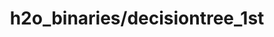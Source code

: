 ---  
schema: chicago  
title: h2o_binaries/decisiontree_1st  
organization: Lab  
notes: Used in 1 lineage(s)  
resources:  
  - name: h2o_binaries/decisiontree_1st 
    url: file:/Users/kensu/Customers/Kensu/LoanApproval/LAB/output/decisiontree_1st/h2o_binaries/decisiontree_1st 
    format : H2O Model- h2o binary H2ORandomForestEstimator  
schema_fields: data  
category:
  - Loan Acceptance Product  
maintainer: User  
maintainer_email: UserMail  
---